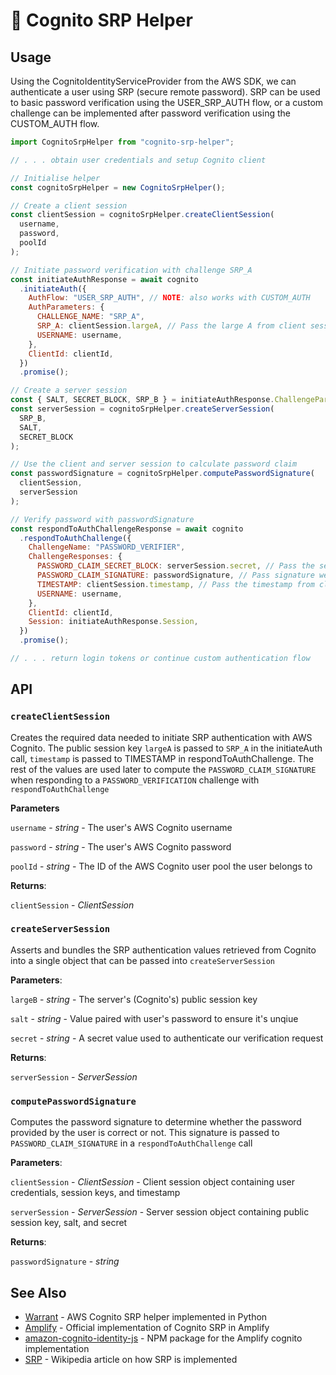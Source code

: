 # 🔐 Cognito SRP Helper

## Usage

Using the CognitoIdentityServiceProvider from the AWS SDK, we can authenticate a user using SRP (secure remote password). SRP can be used to basic password verification using the USER_SRP_AUTH flow, or a custom challenge can be implemented after password verification using the CUSTOM_AUTH flow.

```js
import CognitoSrpHelper from "cognito-srp-helper";

// . . . obtain user credentials and setup Cognito client

// Initialise helper
const cognitoSrpHelper = new CognitoSrpHelper();

// Create a client session
const clientSession = cognitoSrpHelper.createClientSession(
  username,
  password,
  poolId
);

// Initiate password verification with challenge SRP_A
const initiateAuthResponse = await cognito
  .initiateAuth({
    AuthFlow: "USER_SRP_AUTH", // NOTE: also works with CUSTOM_AUTH
    AuthParameters: {
      CHALLENGE_NAME: "SRP_A",
      SRP_A: clientSession.largeA, // Pass the large A from client session
      USERNAME: username,
    },
    ClientId: clientId,
  })
  .promise();

// Create a server session
const { SALT, SECRET_BLOCK, SRP_B } = initiateAuthResponse.ChallengeParameters;
const serverSession = cognitoSrpHelper.createServerSession(
  SRP_B,
  SALT,
  SECRET_BLOCK
);

// Use the client and server session to calculate password claim
const passwordSignature = cognitoSrpHelper.computePasswordSignature(
  clientSession,
  serverSession
);

// Verify password with passwordSignature
const respondToAuthChallengeResponse = await cognito
  .respondToAuthChallenge({
    ChallengeName: "PASSWORD_VERIFIER",
    ChallengeResponses: {
      PASSWORD_CLAIM_SECRET_BLOCK: serverSession.secret, // Pass the secret from server session
      PASSWORD_CLAIM_SIGNATURE: passwordSignature, // Pass signature we calculated before
      TIMESTAMP: clientSession.timestamp, // Pass the timestamp from client session
      USERNAME: username,
    },
    ClientId: clientId,
    Session: initiateAuthResponse.Session,
  })
  .promise();

// . . . return login tokens or continue custom authentication flow
```

## API

### `createClientSession`

Creates the required data needed to initiate SRP authentication with AWS Cognito. The public session key `largeA` is passed to `SRP_A` in the initiateAuth call, `timestamp` is passed to TIMESTAMP in respondToAuthChallenge. The rest of the values are used later to compute the `PASSWORD_CLAIM_SIGNATURE` when responding to a `PASSWORD_VERIFICATION` challenge with `respondToAuthChallenge`

**Parameters**

`username` - _string_ - The user's AWS Cognito username

`password` - _string_ - The user's AWS Cognito password

`poolId` - _string_ - The ID of the AWS Cognito user pool the user belongs to

**Returns**:

`clientSession` - _ClientSession_

### `createServerSession`

Asserts and bundles the SRP authentication values retrieved from Cognito into a single object that can be passed into `createServerSession`

**Parameters**:

`largeB` - _string_ - The server's (Cognito's) public session key

`salt` - _string_ - Value paired with user's password to ensure it's unqiue

`secret` - _string_ - A secret value used to authenticate our verification request

**Returns**:

`serverSession` - _ServerSession_

### `computePasswordSignature`

Computes the password signature to determine whether the password provided by the user is correct or not. This signature is passed to `PASSWORD_CLAIM_SIGNATURE` in a `respondToAuthChallenge` call

**Parameters**:

`clientSession` - _ClientSession_ - Client session object containing user credentials, session keys, and timestamp

`serverSession` - _ServerSession_ - Server session object containing public session key, salt, and secret

**Returns**:

`passwordSignature` - _string_

## See Also

- [Warrant](https://github.com/capless/warrant) - AWS Cognito SRP helper implemented in Python
- [Amplify](https://github.com/aws-amplify/amplify-js/blob/main/packages/amazon-cognito-identity-js/src/AuthenticationHelper.js) - Official implementation of Cognito SRP in Amplify
- [amazon-cognito-identity-js](https://www.npmjs.com/package/amazon-cognito-identity-js) - NPM package for the Amplify cognito implementation
- [SRP](https://en.wikipedia.org/wiki/Secure_Remote_Password_protocol) - Wikipedia article on how SRP is implemented

